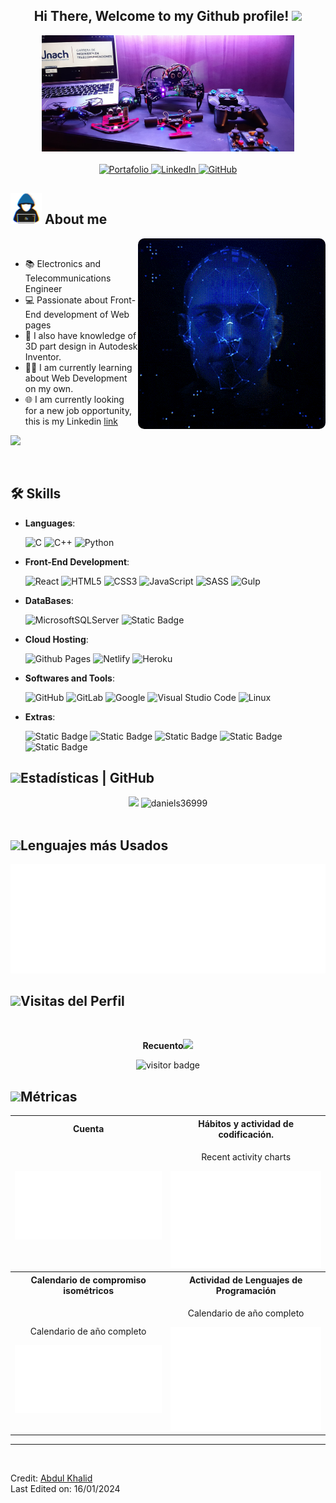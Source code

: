 <div align="center">
   <h2> Hi There, Welcome to my Github profile! 
      <img src="https://github.com/abdoachhoubi/abdoachhoubi/blob/main/gifs/Hi.gif" width="30"> 
   </h2>
   <img src="https://github.com/daniels36999/daniels36999/blob/main/images/img1.jpg" width=80%/> 
</div> 
<br> 
<div align="center">
   <a href="https://daniels36999.github.io/portafolio-daniels/" target="_blank">
      <img width= 18% src="https://img.shields.io/badge/Portfolio-FF5722?style=for-the-badge&logo=todoist&logoColor=white" alt="Portafolio"/>
   </a>
   <a href="https://www.linkedin.com/in/daniel-patricio-yautibug-65a656209">
      <img width= 17% src="https://img.shields.io/badge/linkedin-%230077B5.svg?style=for-the-badge&logo=linkedin&logoColor=white" alt="LinkedIn"/>
   </a>
   <a href="https://github.com/daniels36999">
      <img width= 15% src="https://img.shields.io/badge/github-%23121011.svg?style=for-the-badge&logo=github&logoColor=white" alt="GitHub"/>
   </a>
</div>

## <picture><img src = "https://github.com/0xAbdulKhalid/0xAbdulKhalid/raw/main/assets/mdImages/about_me.gif" width = 50px></picture> **About me**

<picture> <img align="right" src="https://github.com/daniels36999/daniels36999/blob/main/images/face.gif?raw=true" width = 300px style="border-radius: 10px;"></picture>

<br>

- :books: Electronics and Telecommunications Engineer
- :computer: Passionate about Front-End development of Web pages
- :gem: I also have knowledge of 3D part design in Autodesk Inventor.
- :technologist: I am currently learning about Web Development on my own.
- :globe_with_meridians: I am currently looking for a new job opportunity, this is my Linkedin [link](https://www.linkedin.com/in/daniel-patricio-yautibug-65a656209)

<a href="https://www.linkedin.com/in/daniel-patricio-yautibug-65a656209"><img src="https://readme-typing-svg.herokuapp.com?font=Time+New+Roman&color=cyan&size=20&center=true&vCenter=true&width=600&height=100&lines=Electronics+and+Telecommunications+Engineer;ISO/IEC+27001+Implementing+Information+Security;Knowledge+of+Power+BI+;Preventive+and+Corrective+Maintenance+of+Computers"></a>

<br>

     
## 🛠️ Skills

<p align="center">

- **Languages**:
    
    ![C](https://img.shields.io/badge/C%20-%232370ED.svg?style=for-the-badge&logo=c&logoColor=white)
    ![C++](https://img.shields.io/badge/C++%20-%2300599C.svg?style=for-the-badge&logo=c%2B%2B&logoColor=white)
    ![Python](https://img.shields.io/badge/Python%20-%2314354C.svg?style=for-the-badge&logo=python&logoColor=white)   
    
- **Front-End Development**:

   ![React](https://img.shields.io/badge/react-%2320232a.svg?style=for-the-badge&logo=react&logoColor=%2361DAFB)
   ![HTML5](https://img.shields.io/badge/HTML5%20-%23E34F26.svg?style=for-the-badge&logo=html5&logoColor=white)
   ![CSS3](https://img.shields.io/badge/CSS%20-%231572B6.svg?style=for-the-badge&logo=css3&logoColor=white)
   ![JavaScript](https://img.shields.io/badge/JavaScript%20-%23F7DF1E.svg?style=for-the-badge&logo=javascript&logoColor=black)
   ![SASS](https://img.shields.io/badge/SASS-hotpink.svg?style=for-the-badge&logo=SASS&logoColor=white)
   ![Gulp](https://img.shields.io/badge/GULP-%23CF4647.svg?style=for-the-badge&logo=gulp&logoColor=white)

- **DataBases**:

   ![MicrosoftSQLServer](https://img.shields.io/badge/Microsoft%20SQL%20Server-CC2927?style=for-the-badge&logo=microsoft%20sql%20server&logoColor=white)
   ![Static Badge](https://img.shields.io/badge/MySQL-00000F?style=for-the-badge&logo=mysql&logoColor=white)

- **Cloud Hosting**:

    ![Github Pages](https://img.shields.io/badge/GitHub%20Pages-%23327FC7.svg?style=for-the-badge&logo=github&logoColor=white)
    ![Netlify](https://img.shields.io/badge/netlify-%23000000.svg?style=for-the-badge&logo=netlify&logoColor=#00C7B7)
    ![Heroku](https://img.shields.io/badge/heroku-%23430098.svg?style=for-the-badge&logo=heroku&logoColor=white)

- **Softwares and Tools**:

    ![GitHub](https://img.shields.io/badge/github-%23121011.svg?style=for-the-badge&logo=github&logoColor=white)
    ![GitLab](https://img.shields.io/badge/GitLab-330F63?style=for-the-badge&logo=gitlab&logoColor=white)
    ![Google](https://img.shields.io/badge/google-%234285F4.svg?style=for-the-badge&logo=google&logoColor=white)
    ![Visual Studio Code](https://img.shields.io/badge/Visual%20Studio%20Code-0078d7.svg?style=for-the-badge&logo=visual-studio-code&logoColor=white)
    ![Linux](https://img.shields.io/badge/Linux-FCC624?style=for-the-badge&logo=linux&logoColor=black)

- **Extras**:

    ![Static Badge](https://img.shields.io/badge/Unity%203D-blak?style=for-the-badge&logo=unity&logoColor=white&color=black)
    ![Static Badge](https://img.shields.io/badge/Arduino%20IDE-blak?style=for-the-badge&logo=arduino&logoColor=white&color=%2300707D)
    ![Static Badge](https://img.shields.io/badge/Autodesk%20Inventor-blak?style=for-the-badge&logo=autodesk&logoColor=white&color=%23DE8530)
    ![Static Badge](https://img.shields.io/badge/POWER%20BI-blak?style=for-the-badge&logo=powerbi&logoColor=black&color=%23F7D95B)
    ![Static Badge](https://img.shields.io/badge/IBM%20SPSS-blak?style=for-the-badge&logo=ibm&logoColor=white&color=%2395B4D8%20)

</p>
     
## <img src="https://media.giphy.com/media/iY8CRBdQXODJSCERIr/giphy.gif" width="35"><b>Estadísticas | GitHub</b>
<p align="center">
  <img src="https://github-readme-stats.vercel.app/api?username=daniels36999&show_icons=true&theme=transparent" width="450"/>
  <img src="https://github-readme-streak-stats.herokuapp.com/?user=daniels36999&theme=transparent" alt="daniels36999"  width="480"/>
  <br>
  <br>
</p>

## <img src="https://media.giphy.com/media/iY8CRBdQXODJSCERIr/giphy.gif" width="35"><b>Lenguajes más Usados</b>
<p align="center">
  <img src="https://github.com/daniels36999/daniels36999/blob/main/metrics.plugin.languages.details.svg"/>
</p>


## <img src="https://media.giphy.com/media/iY8CRBdQXODJSCERIr/giphy.gif" width="35"><b>Visitas del Perfil</b>
<br>

<div align="center">
<p align="center"><b>Recuento</b><img src="Hi.gif" width="30px"></p>
<p align="center"><img src="https://profile-counter.glitch.me/%7daniels36999%7D/count.svg" alt="visitor badge" width="30%"></p>
</div>

## <img src="https://media0.giphy.com/media/v1.Y2lkPTc5MGI3NjExdGZzMW03YWR6dXlsZjV1bHY3aGk2dTYwMzVxbGh5YXd4YXNic3MyNyZlcD12MV9pbnRlcm5hbF9naWZfYnlfaWQmY3Q9Zw/IwSG1QKOwDjQk/giphy.gif" width="35"><b>Métricas</b>
<table>
	
   <tr>
         <th align="center">Cuenta</th>
         <th align="center">Hábitos y actividad de codificación.</th>
      </tr>
   <tr>
      <td align="center">
         <img alt="" width="400" src="https://github.com/daniels36999/daniels36999/blob/main/metrics.classic.svg" alt=""></img>
      </td>
      <td  align="center">
        <p>Recent activity charts</p><img alt="" width="400" src="https://github.com/daniels36999/daniels36999/blob/main/metrics.plugin.habits.charts.svg" alt=""></img>
      </td>
   </tr>
   <tr>
         <th align="center">Calendario de compromiso isométricos</th>
         <th align="center">Actividad de Lenguajes de Programación</th>
      </tr>
   <tr>
      <td  align="center">
         <p>Calendario de año completo</p>
	 <img alt="" width="400" src="https://github.com/daniels36999/daniels36999/blob/main/metrics.plugin.isocalendar.svg" alt=""></img>
      </td>
      <td  align="center">
         <p>Calendario de año completo</p>
	 <img alt="" width="400" src="https://github.com/daniels36999/daniels36999/blob/main/metrics.plugin.isocalendar.fullyear.svg" alt=""></img>
      </td>
   </tr>
</table>


---

<br>

Credit: [Abdul Khalid](https://github.com/0xabdulkhalid)  
Last Edited on: 16/01/2024

